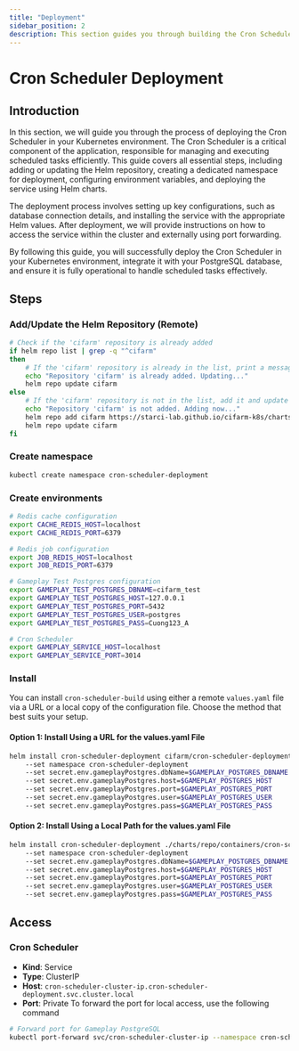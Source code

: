 ```yaml
---
title: "Deployment"
sidebar_position: 2
description: This section guides you through building the Cron Scheduler in your Kubernetes environment using Helm.
---
```

# Cron Scheduler Deployment
## Introduction
In this section, we will guide you through the process of deploying the Cron Scheduler in your Kubernetes environment. The Cron Scheduler is a critical component of the application, responsible for managing and executing scheduled tasks efficiently. This guide covers all essential steps, including adding or updating the Helm repository, creating a dedicated namespace for deployment, configuring environment variables, and deploying the service using Helm charts.

The deployment process involves setting up key configurations, such as database connection details, and installing the service with the appropriate Helm values. After deployment, we will provide instructions on how to access the service within the cluster and externally using port forwarding.

By following this guide, you will successfully deploy the Cron Scheduler in your Kubernetes environment, integrate it with your PostgreSQL database, and ensure it is fully operational to handle scheduled tasks effectively.

## Steps
### Add/Update the Helm Repository (Remote)
```bash
# Check if the 'cifarm' repository is already added
if helm repo list | grep -q "^cifarm" 
then
    # If the 'cifarm' repository is already in the list, print a message and update the repository
    echo "Repository 'cifarm' is already added. Updating..."
    helm repo update cifarm
else
    # If the 'cifarm' repository is not in the list, add it and update the repository
    echo "Repository 'cifarm' is not added. Adding now..."
    helm repo add cifarm https://starci-lab.github.io/cifarm-k8s/charts
    helm repo update cifarm
fi
```
### Create namespace
```bash
kubectl create namespace cron-scheduler-deployment
```
### Create environments
```bash
# Redis cache configuration
export CACHE_REDIS_HOST=localhost
export CACHE_REDIS_PORT=6379

# Redis job configuration
export JOB_REDIS_HOST=localhost
export JOB_REDIS_PORT=6379

# Gameplay Test Postgres configuration
export GAMEPLAY_TEST_POSTGRES_DBNAME=cifarm_test
export GAMEPLAY_TEST_POSTGRES_HOST=127.0.0.1
export GAMEPLAY_TEST_POSTGRES_PORT=5432
export GAMEPLAY_TEST_POSTGRES_USER=postgres
export GAMEPLAY_TEST_POSTGRES_PASS=Cuong123_A

# Cron Scheduler
export GAMEPLAY_SERVICE_HOST=localhost
export GAMEPLAY_SERVICE_PORT=3014

```

### Install
You can install `cron-scheduler-build` using either a remote `values.yaml` file via a URL or a local copy of the configuration file. Choose the method that best suits your setup.
#### Option 1: Install Using a URL for the values.yaml File
```bash
helm install cron-scheduler-deployment cifarm/cron-scheduler-deployment
    --set namespace cron-scheduler-deployment
    --set secret.env.gameplayPostgres.dbName=$GAMEPLAY_POSTGRES_DBNAME
    --set secret.env.gameplayPostgres.host=$GAMEPLAY_POSTGRES_HOST
    --set secret.env.gameplayPostgres.port=$GAMEPLAY_POSTGRES_PORT
    --set secret.env.gameplayPostgres.user=$GAMEPLAY_POSTGRES_USER
    --set secret.env.gameplayPostgres.pass=$GAMEPLAY_POSTGRES_PASS

```
#### Option 2: Install Using a Local Path for the values.yaml File
```bash
helm install cron-scheduler-deployment ./charts/repo/containers/cron-scheduler/build/
    --set namespace cron-scheduler-deployment
    --set secret.env.gameplayPostgres.dbName=$GAMEPLAY_POSTGRES_DBNAME
    --set secret.env.gameplayPostgres.host=$GAMEPLAY_POSTGRES_HOST
    --set secret.env.gameplayPostgres.port=$GAMEPLAY_POSTGRES_PORT
    --set secret.env.gameplayPostgres.user=$GAMEPLAY_POSTGRES_USER
    --set secret.env.gameplayPostgres.pass=$GAMEPLAY_POSTGRES_PASS
```
## Access
### Cron Scheduler
- **Kind**: Service  
- **Type**: ClusterIP  
- **Host**: `cron-scheduler-cluster-ip.cron-scheduler-deployment.svc.cluster.local`  
- **Port**: Private
To forward the port for local access, use the following command
```bash
# Forward port for Gameplay PostgreSQL
kubectl port-forward svc/cron-scheduler-cluster-ip --namespace cron-scheduler-deployment
```